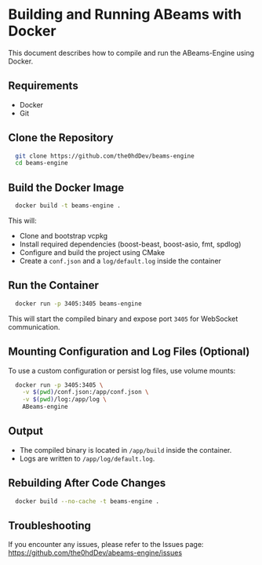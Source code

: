 # Building and Running ABeams with Docker

This document describes how to compile and run the ABeams-Engine using Docker.

## Requirements

- Docker
- Git

## Clone the Repository

```bash
  git clone https://github.com/the0hdDev/beams-engine
  cd beams-engine
```

## Build the Docker Image

```bash
  docker build -t beams-engine .
```

This will:
- Clone and bootstrap vcpkg
- Install required dependencies (boost-beast, boost-asio, fmt, spdlog)
- Configure and build the project using CMake
- Create a `conf.json` and a `log/default.log` inside the container

## Run the Container

```bash
  docker run -p 3405:3405 beams-engine
```

This will start the compiled binary and expose port `3405` for WebSocket communication.

## Mounting Configuration and Log Files (Optional)

To use a custom configuration or persist log files, use volume mounts:

```bash
  docker run -p 3405:3405 \
    -v $(pwd)/conf.json:/app/conf.json \
    -v $(pwd)/log:/app/log \
    ABeams-engine
```

## Output

- The compiled binary is located in `/app/build` inside the container.
- Logs are written to `/app/log/default.log`.

## Rebuilding After Code Changes

```bash
  docker build --no-cache -t beams-engine .
```

## Troubleshooting

If you encounter any issues, please refer to the Issues page:
https://github.com/the0hdDev/abeams-engine/issues
